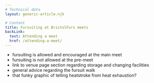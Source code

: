 ```yaml
---
# Technical data
layout: generic-article.njk

# Content
title: Fursuiting at BristolFurs meets
backLink:
  text: Attending a meet
  href: /attending-a-meet/
---
```


- fursuiting is allowed and encouraged at the main meet
- fursuiting is not allowed at the pre-meet
- link to venue page section regarding storage and changing facilities
- general advice regarding the fursuit walk
- that funky graphic of telling heatstroke from heat exhaustion?
